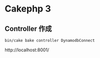 # Cakephp 3

## Controller 作成

```absh
bin/cake bake controller DynamodbConnect
```
http://localhost:8001/
